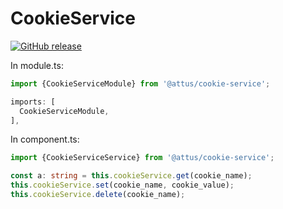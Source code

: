 # CookieService

[![GitHub release](https://img.shields.io/github/release/attus74/cookie-service.svg)](https://GitHub.com/attus74/cookie-service/releases/)

In module.ts:
```ts
import {CookieServiceModule} from '@attus/cookie-service';

imports: [
  CookieServiceModule,
],
```

In component.ts:
```ts
import {CookieServiceService} from '@attus/cookie-service';

const a: string = this.cookieService.get(cookie_name);
this.cookieService.set(cookie_name, cookie_value);
this.cookieService.delete(cookie_name);
```
